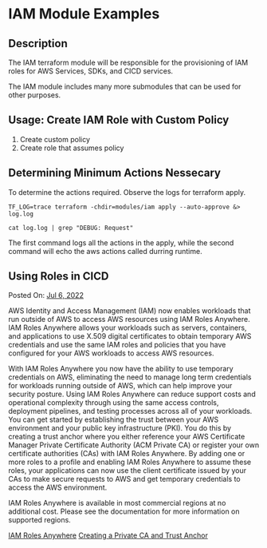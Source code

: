 # IAM Module Examples

## Description

The IAM terraform module will be responsible for the provisioning of IAM roles for AWS Services, SDKs, and CICD services.

The IAM module includes many more submodules that can be used for other purposes.

## Usage: Create IAM Role with Custom Policy

1. Create custom policy
2. Create role that assumes policy

## Determining Minimum Actions Nessecary

To determine the actions required. Observe the logs for terraform apply.

```console
TF_LOG=trace terraform -chdir=modules/iam apply --auto-approve &> log.log

cat log.log | grep "DEBUG: Request"
```

The first command logs all the actions in the apply, while the second command will echo the aws actions called durring runtime.

## Using Roles in CICD

Posted On: [Jul 6, 2022](https://aws.amazon.com/about-aws/whats-new/2022/07/aws-identity-access-management-iam-roles-anywhere-workloads-outside-aws/) 

AWS Identity and Access Management (IAM) now enables workloads that run outside of AWS to access AWS resources using IAM Roles Anywhere. IAM Roles Anywhere allows your workloads such as servers, containers, and applications to use X.509 digital certificates to obtain temporary AWS credentials and use the same IAM roles and policies that you have configured for your AWS workloads to access AWS resources.

With IAM Roles Anywhere you now have the ability to use temporary credentials on AWS, eliminating the need to manage long term credentials for workloads running outside of AWS, which can help improve your security posture. Using IAM Roles Anywhere can reduce support costs and operational complexity through using the same access controls, deployment pipelines, and testing processes across all of your workloads. You can get started by establishing the trust between your AWS environment and your public key infrastructure (PKI). You do this by creating a trust anchor where you either reference your AWS Certificate Manager Private Certificate Authority (ACM Private CA) or register your own certificate authorities (CAs) with IAM Roles Anywhere. By adding one or more roles to a profile and enabling IAM Roles Anywhere to assume these roles, your applications can now use the client certificate issued by your CAs to make secure requests to AWS and get temporary credentials to access the AWS environment.

IAM Roles Anywhere is available in most commercial regions at no additional cost. Please see the documentation for more information on supported regions.

[IAM Roles Anywhere](https://docs.aws.amazon.com/rolesanywhere/latest/userguide/introduction.html)
[Creating a Private CA and Trust Anchor](https://docs.aws.amazon.com/rolesanywhere/latest/userguide/getting-started.html)
